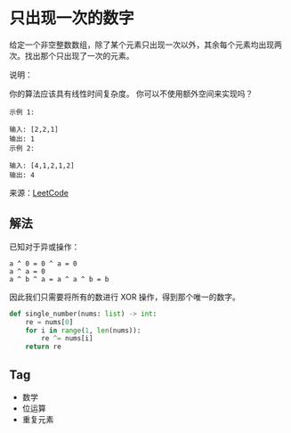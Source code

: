 # 只出现一次的数字
给定一个非空整数数组，除了某个元素只出现一次以外，其余每个元素均出现两次。找出那个只出现了一次的元素。

说明：

你的算法应该具有线性时间复杂度。 你可以不使用额外空间来实现吗？

```
示例 1:

输入: [2,2,1]
输出: 1
示例 2:

输入: [4,1,2,1,2]
输出: 4
```

来源：[LeetCode](https://leetcode-cn.com/problems/single-number)

## 解法
已知对于异或操作：
```
a ^ 0 = 0 ^ a = 0
a ^ a = 0
a ^ b ^ a = a ^ a ^ b = b
```
因此我们只需要将所有的数进行 XOR 操作，得到那个唯一的数字。

```python
def single_number(nums: list) -> int:
    re = nums[0]
    for i in range(1, len(nums)):
        re ^= nums[i]
    return re
```

## Tag
- 数学
- 位运算
- 重复元素